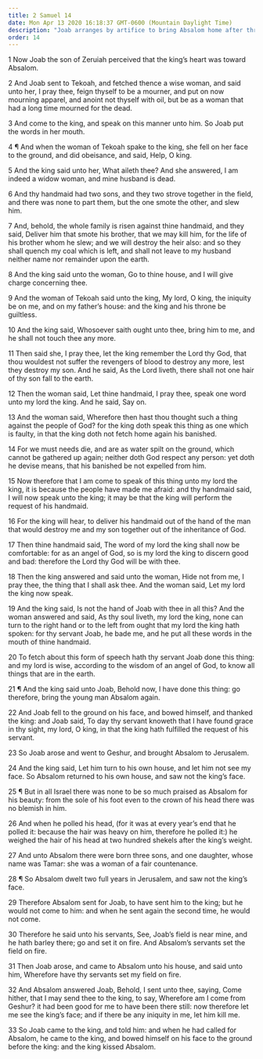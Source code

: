 ```yaml
---
title: 2 Samuel 14
date: Mon Apr 13 2020 16:18:37 GMT-0600 (Mountain Daylight Time)
description: "Joab arranges by artifice to bring Absalom home after three years—After two more years, Absalom sees the king, and they are reconciled."
order: 14
---
```


1 Now Joab the son of Zeruiah perceived that the king’s heart was toward Absalom.

2 And Joab sent to Tekoah, and fetched thence a wise woman, and said unto her, I pray thee, feign thyself to be a mourner, and put on now mourning apparel, and anoint not thyself with oil, but be as a woman that had a long time mourned for the dead.

3 And come to the king, and speak on this manner unto him. So Joab put the words in her mouth.

4 ¶ And when the woman of Tekoah spake to the king, she fell on her face to the ground, and did obeisance, and said, Help, O king.

5 And the king said unto her, What aileth thee? And she answered, I am indeed a widow woman, and mine husband is dead.

6 And thy handmaid had two sons, and they two strove together in the field, and there was none to part them, but the one smote the other, and slew him.

7 And, behold, the whole family is risen against thine handmaid, and they said, Deliver him that smote his brother, that we may kill him, for the life of his brother whom he slew; and we will destroy the heir also: and so they shall quench my coal which is left, and shall not leave to my husband neither name nor remainder upon the earth.

8 And the king said unto the woman, Go to thine house, and I will give charge concerning thee.

9 And the woman of Tekoah said unto the king, My lord, O king, the iniquity be on me, and on my father’s house: and the king and his throne be guiltless.

10 And the king said, Whosoever saith ought unto thee, bring him to me, and he shall not touch thee any more.

11 Then said she, I pray thee, let the king remember the Lord thy God, that thou wouldest not suffer the revengers of blood to destroy any more, lest they destroy my son. And he said, As the Lord liveth, there shall not one hair of thy son fall to the earth.

12 Then the woman said, Let thine handmaid, I pray thee, speak one word unto my lord the king. And he said, Say on.

13 And the woman said, Wherefore then hast thou thought such a thing against the people of God? for the king doth speak this thing as one which is faulty, in that the king doth not fetch home again his banished.

14 For we must needs die, and are as water spilt on the ground, which cannot be gathered up again; neither doth God respect any person: yet doth he devise means, that his banished be not expelled from him.

15 Now therefore that I am come to speak of this thing unto my lord the king, it is because the people have made me afraid: and thy handmaid said, I will now speak unto the king; it may be that the king will perform the request of his handmaid.

16 For the king will hear, to deliver his handmaid out of the hand of the man that would destroy me and my son together out of the inheritance of God.

17 Then thine handmaid said, The word of my lord the king shall now be comfortable: for as an angel of God, so is my lord the king to discern good and bad: therefore the Lord thy God will be with thee.

18 Then the king answered and said unto the woman, Hide not from me, I pray thee, the thing that I shall ask thee. And the woman said, Let my lord the king now speak.

19 And the king said, Is not the hand of Joab with thee in all this? And the woman answered and said, As thy soul liveth, my lord the king, none can turn to the right hand or to the left from ought that my lord the king hath spoken: for thy servant Joab, he bade me, and he put all these words in the mouth of thine handmaid.

20 To fetch about this form of speech hath thy servant Joab done this thing: and my lord is wise, according to the wisdom of an angel of God, to know all things that are in the earth.

21 ¶ And the king said unto Joab, Behold now, I have done this thing: go therefore, bring the young man Absalom again.

22 And Joab fell to the ground on his face, and bowed himself, and thanked the king: and Joab said, To day thy servant knoweth that I have found grace in thy sight, my lord, O king, in that the king hath fulfilled the request of his servant.

23 So Joab arose and went to Geshur, and brought Absalom to Jerusalem.

24 And the king said, Let him turn to his own house, and let him not see my face. So Absalom returned to his own house, and saw not the king’s face.

25 ¶ But in all Israel there was none to be so much praised as Absalom for his beauty: from the sole of his foot even to the crown of his head there was no blemish in him.

26 And when he polled his head, (for it was at every year’s end that he polled it: because the hair was heavy on him, therefore he polled it:) he weighed the hair of his head at two hundred shekels after the king’s weight.

27 And unto Absalom there were born three sons, and one daughter, whose name was Tamar: she was a woman of a fair countenance.

28 ¶ So Absalom dwelt two full years in Jerusalem, and saw not the king’s face.

29 Therefore Absalom sent for Joab, to have sent him to the king; but he would not come to him: and when he sent again the second time, he would not come.

30 Therefore he said unto his servants, See, Joab’s field is near mine, and he hath barley there; go and set it on fire. And Absalom’s servants set the field on fire.

31 Then Joab arose, and came to Absalom unto his house, and said unto him, Wherefore have thy servants set my field on fire.

32 And Absalom answered Joab, Behold, I sent unto thee, saying, Come hither, that I may send thee to the king, to say, Wherefore am I come from Geshur? it had been good for me to have been there still: now therefore let me see the king’s face; and if there be any iniquity in me, let him kill me.

33 So Joab came to the king, and told him: and when he had called for Absalom, he came to the king, and bowed himself on his face to the ground before the king: and the king kissed Absalom.

